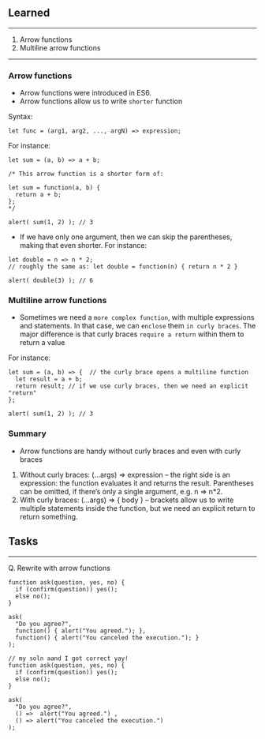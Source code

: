 ## Learned 
---
1. Arrow functions
2. Multiline arrow functions

---
### Arrow functions
- Arrow functions were introduced in ES6.
- Arrow functions allow us to write `shorter` function 

Syntax:
```
let func = (arg1, arg2, ..., argN) => expression;
``` 
For instance:
```
let sum = (a, b) => a + b;

/* This arrow function is a shorter form of:

let sum = function(a, b) {
  return a + b;
};
*/

alert( sum(1, 2) ); // 3
```

- If we have only one argument, then we can skip the parentheses, making that even shorter.
For instance: 
```
let double = n => n * 2;
// roughly the same as: let double = function(n) { return n * 2 }

alert( double(3) ); // 6
```

### Multiline arrow functions
- Sometimes we need a `more complex function`, with multiple expressions and statements. 
 In that case, we can `enclose` them `in curly braces`. 
  The major difference is that curly braces `require a return` within them to return a value

For instance:
```
let sum = (a, b) => {  // the curly brace opens a multiline function
  let result = a + b;
  return result; // if we use curly braces, then we need an explicit "return"
};

alert( sum(1, 2) ); // 3
```

### Summary
- Arrow functions are handy without curly braces and even with curly braces
1. Without curly braces: (...args) => expression – the right side is an expression: the function evaluates it and returns the result. Parentheses can be omitted, if there’s only a single argument, e.g. n => n*2.
2. With curly braces: (...args) => { body } – brackets allow us to write multiple statements inside the function, but we need an explicit return to return something.


## Tasks
---
Q. Rewrite with arrow functions
```
function ask(question, yes, no) {
  if (confirm(question)) yes();
  else no();
}

ask(
  "Do you agree?",
  function() { alert("You agreed."); },
  function() { alert("You canceled the execution."); }
);
```
```
// my soln aand I got correct yay!
function ask(question, yes, no) {
  if (confirm(question)) yes();
  else no();
} 

ask(
  "Do you agree?",
  () =>  alert("You agreed.") ,
  () => alert("You canceled the execution.")
);
```

